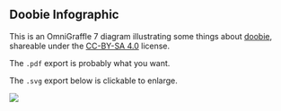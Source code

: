 ## Doobie Infographic

This is an OmniGraffle 7 diagram illustrating some things about [doobie](https://github.com/tpolecat/doobie), shareable under the [CC-BY-SA 4.0](https://creativecommons.org/licenses/by-sa/4.0/) license.

The `.pdf` export is probably what you want.

The `.svg` export below is clickable to enlarge.

![](https://cdn.rawgit.com/tpolecat/doobie-infographic/v0.6.0/doobie.svg)

